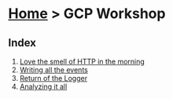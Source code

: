 [Home](../) > GCP Workshop
================================

Index
-----
1. [Love the smell of HTTP in the morning](love-the-smell-of-http)
2. [Writing all the events](writing-all-the-events-python)
3. [Return of the Logger](return-of-the-logger-python)
4. [Analyzing it all](analyzing-it-all)
